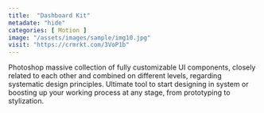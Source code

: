 ```yaml
---
title:  "Dashboard Kit"
metadate: "hide"
categories: [ Motion ]
image: "/assets/images/sample/img10.jpg"
visit: "https://crmrkt.com/3VoP1b"
---
```

Photoshop massive collection of fully customizable UI components, closely related to each other and combined on different levels, regarding systematic design principles. Ultimate tool to start designing in system or boosting up your working process at any stage, from prototyping to stylization.
